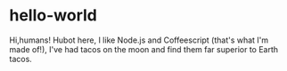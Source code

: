 # hello-world
Hi,humans!
Hubot here, I like Node.js and Coffeescript (that's what I'm made of!),
I've had tacos on the moon and find them far superior to Earth tacos.
